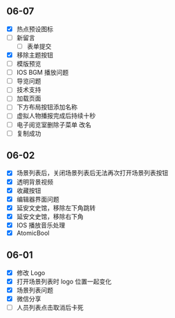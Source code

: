 ## 06-07

- [x] 热点预设图标
- [ ] 新留言
	- [ ] 表单提交
- [x] 移除主题按钮
- [ ] 模版预览
- [ ] IOS BGM 播放问题
- [ ] 导览问题
- [ ] 技术支持
- [ ] 加载页面
- [ ] 下方布局按钮添加名称
- [ ] 虚拟人物播报完成后持续十秒
- [ ] 电子阅览室删除子菜单 改名
- [ ] 复制成功

## 06-02

- [x] 场景列表后，关闭场景列表后无法再次打开场景列表按钮
- [x] 透明背景视频
- [x] 收藏按钮
- [x] 编辑器界面问题
- [x] 延安文史馆，移除左下角跳转
- [x] 延安文史馆，移除右下角
- [x] IOS 播放音乐处理
- [x] AtomicBool

## 06-01

- [x] 修改 Logo
- [x] 打开场景列表时 logo 位置一起变化
- [x] 场景列表问题
- [x] 微信分享
- [ ] 人员列表点击取消后卡死